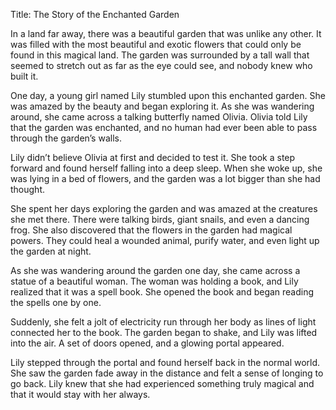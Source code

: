 Title: The Story of the Enchanted Garden

In a land far away, there was a beautiful garden that was unlike any other. It was filled with the most beautiful and exotic flowers that could only be found in this magical land. The garden was surrounded by a tall wall that seemed to stretch out as far as the eye could see, and nobody knew who built it.

One day, a young girl named Lily stumbled upon this enchanted garden. She was amazed by the beauty and began exploring it. As she was wandering around, she came across a talking butterfly named Olivia. Olivia told Lily that the garden was enchanted, and no human had ever been able to pass through the garden’s walls.

Lily didn’t believe Olivia at first and decided to test it. She took a step forward and found herself falling into a deep sleep. When she woke up, she was lying in a bed of flowers, and the garden was a lot bigger than she had thought.

She spent her days exploring the garden and was amazed at the creatures she met there. There were talking birds, giant snails, and even a dancing frog. She also discovered that the flowers in the garden had magical powers. They could heal a wounded animal, purify water, and even light up the garden at night.

As she was wandering around the garden one day, she came across a statue of a beautiful woman. The woman was holding a book, and Lily realized that it was a spell book. She opened the book and began reading the spells one by one.

Suddenly, she felt a jolt of electricity run through her body as lines of light connected her to the book. The garden began to shake, and Lily was lifted into the air. A set of doors opened, and a glowing portal appeared.

Lily stepped through the portal and found herself back in the normal world. She saw the garden fade away in the distance and felt a sense of longing to go back. Lily knew that she had experienced something truly magical and that it would stay with her always.